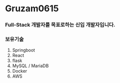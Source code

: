 Gruzam0615
==========
### Full-Stack 개발자를 목표로하는 신입 개발자입니다.
### 보유기술
1. Springboot
2. React
3. flask
4. MySQL / MariaDB
5. Docker
6. AWS

<!---
Gruzam0615/Gruzam0615 is a ✨ special ✨ repository because its `README.md` (this file) appears on your GitHub profile.
You can click the Preview link to take a look at your changes.
--->
